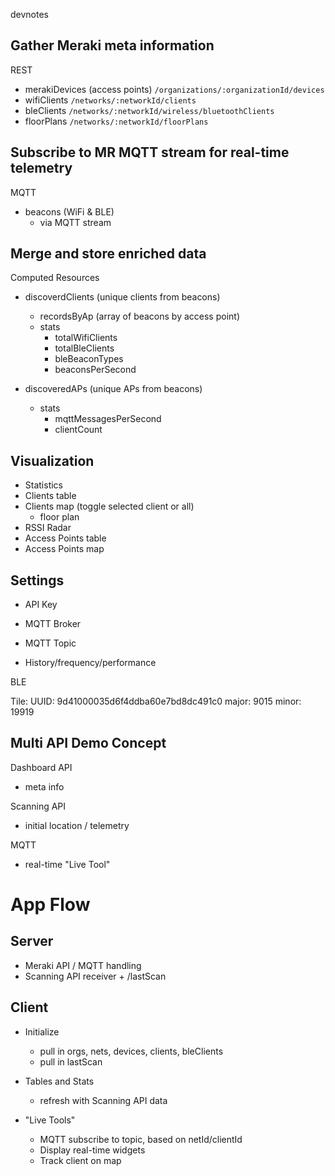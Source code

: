 devnotes

## Gather Meraki meta information

REST
- merakiDevices (access points)
    `/organizations/:organizationId/devices`
- wifiClients
    `/networks/:networkId/clients`
- bleClients 
    `/networks/:networkId/wireless/bluetoothClients`
- floorPlans
    `/networks/:networkId/floorPlans`

## Subscribe to MR MQTT stream for real-time telemetry

MQTT
- beacons (WiFi & BLE)    
    - via MQTT stream

## Merge and store enriched data

Computed Resources
- discoverdClients (unique clients from beacons)
   - recordsByAp (array of beacons by access point)
   - stats
        - totalWifiClients
        - totalBleClients
        - bleBeaconTypes
        - beaconsPerSecond

- discoveredAPs (unique APs from beacons)
    - stats
        - mqttMessagesPerSecond
        - clientCount

## Visualization

- Statistics
- Clients table
- Clients map (toggle selected client or all)
    - floor plan
- RSSI Radar
- Access Points table
- Access Points map


## Settings

- API Key
- MQTT Broker
- MQTT Topic

- History/frequency/performance 





BLE

Tile: 
UUID: 9d41000035d6f4ddba60e7bd8dc491c0
major: 9015
minor: 19919


## Multi API Demo Concept

Dashboard API
- meta info

Scanning API
- initial location / telemetry

MQTT
- real-time "Live Tool"


# App Flow

## Server
- Meraki API / MQTT handling
- Scanning API receiver + /lastScan


## Client
- Initialize
    - pull in orgs, nets, devices, clients, bleClients
    - pull in lastScan

- Tables and Stats
    - refresh with Scanning API data
    
- "Live Tools"
    - MQTT subscribe to topic, based on netId/clientId
    - Display real-time widgets
    - Track client on map


